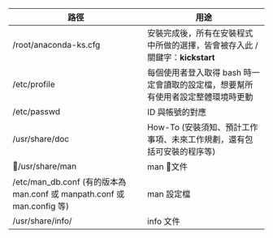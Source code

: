 |路徑|用途|
|--|--|
|/root/anaconda-ks.cfg|安裝完成後，所有在安裝程式中所做的選擇，皆會被存入此 / 關鍵字：**kickstart**|
|/etc/profile|每個使用者登入取得 bash 時一定會讀取的設定檔，想要幫所有使用者設定整體環境時更動
|/etc/passwd|ID 與帳號的對應|
|/usr/share/doc|How-To (安裝須知、預計工作事項、未來工作規劃，還有包括可安裝的程序等)|
|/usr/share/man|man 文件
|/etc/man_db.conf (有的版本為 man.conf 或 manpath.conf 或 man.config 等) |man 設定檔
|/usr/share/info/|info 文件|